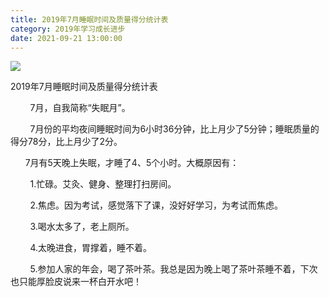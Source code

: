 ```yaml
---
title: 2019年7月睡眠时间及质量得分统计表
category: 2019年学习成长进步
date: 2021-09-21 13:00:00
---
```


![](https://markdown-1301532546.cos.ap-guangzhou.myqcloud.com/peipei_blog/20210921145435.jpeg)  

2019年7月睡眠时间及质量得分统计表

        7月，自我简称“失眠月”。

        7月份的平均夜间睡眠时间为6小时36分钟，比上月少了5分钟；睡眠质量的得分78分，比上月少了2分。

      7月有5天晚上失眠，才睡了4、5个小时。大概原因有：

        1.忙碌。艾灸、健身、整理打扫房间。

        2.焦虑。因为考试，感觉落下了课，没好好学习，为考试而焦虑。

        3.喝水太多了，老上厕所。

        4.太晚进食，胃撑着，睡不着。

        5.参加人家的年会，喝了茶叶茶。我总是因为晚上喝了茶叶茶睡不着，下次也只能厚脸皮说来一杯白开水吧！